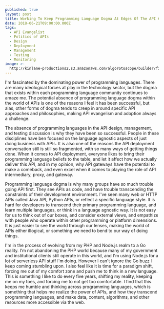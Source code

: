 ```yaml
---
published: true
layout: post
title: Working To Keep Programming Language Dogma At Edges Of The API Conversation
date: 2018-06-21T09:00:00.000Z
tags:
  - API Evangelist
  - Politics of APIs
  - Design
  - Deployment
  - Management
  - Testing
  - Monitoring
image: >-
  http://kinlane-productions2.s3.amazonaws.com/algorotoscope/builder/filtered/28_68_800_500_0_max_0_-5_-1.jpg
---
```

<p></p>I'm fascinated by the dominating power of programming languages. There are many ideological forces at play in the technology sector, but the dogma that exists within each programming language community continues to amaze me. The potential absence of programming language dogma within the world of APIs is one of the reasons I feel it has been successful, but alas, other forms of dogma tends to creep in around specific API approaches and philosophies, making API evangelism and adoption always a challenge.

The absence of programming languages in the API design, management, and testing discussion is why they have been so successful. People in these disciplines have ben focused on the language agnostic aspects of just doing business with APIs. It is also one of the reasons the API deployment conversation still is still so fragmented, with so many ways of getting things done. When it comes to API deployment, everyone likes to bring their programming language beliefs to the table, and let it affect how we actually deliver this API, and in my opinion, why API gateways have the potential to make a comeback, and even excel when it comes to playing the role of API intermediary, proxy, and gateway.

Programming language dogma is why many groups have so much trouble going API first. They see APIs as code, and have trouble transcending the constraints of their development environment. I've seen many web or HTTP APIs called Java API, Python APIs, or reflect a specific language style. It is hard for developers to transcend their primary programming language, and learn multiple languages, or think in a language agnostic way. It is not easy for us to think out of our boxes, and consider external views, and empathize with people who operate within other programming or platform dimensions. It is just easier to see the world through our lenses, making the world of APIs either illogical, or something we need to bend to our way of doing things.

I'm in the process of evolving from my PHP and Node.js realm to a Go reality. I'm not abandoning the PHP world because many of my government and institutional clients still operate in this world, and I'm using Node.js for a lot of serverless API stuff I'm doing. However I can't ignore the Go buzz I keep coming stumbling upon. I also feel like it is time for a paradigm shift, forcing me out of my comfort zone and push me to think in a new language. This is something I like to do every five years, shifting my reality, keeping me on my toes, and forcing me to not get too comfortable. I find that this keeps me humble and thinking across programming languages, which is something that helps me realize the power of APIs, and how they transcend programming languages, and make data, content, algorithms, and other resources more accessible via the web.

